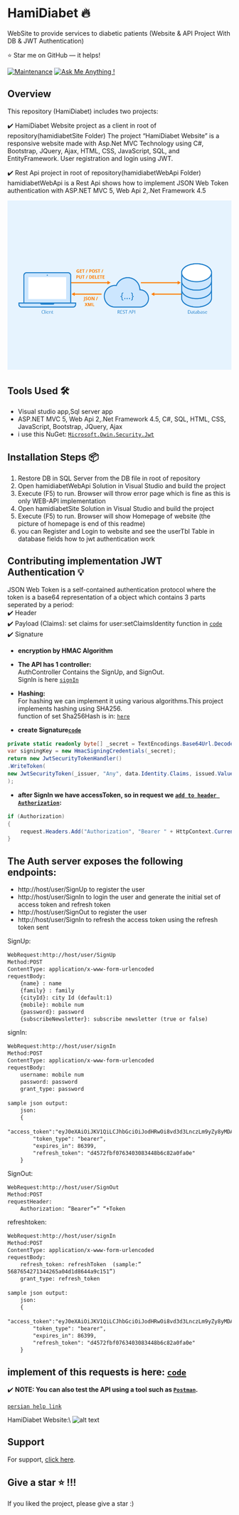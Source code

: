 # HamiDiabet 🔥
WebSite to provide services to diabetic patients (Website & API Project With DB & JWT Authentication)

:star: Star me on GitHub — it helps!

[![Maintenance](https://img.shields.io/badge/maintained-yes-green.svg)](https://github.com/SoheilaSadeghian/SoheilaSadeghian.github.io)
[![Ask Me Anything !](https://img.shields.io/badge/ask%20me-linkedin-1abc9c.svg)](https://www.linkedin.com/in/SoheilaSadeghian/)

## Overview
This repository (HamiDiabet) includes two projects:

✔️ HamiDiabet Website project as a client in root of repository(hamidiabetSite Folder)
    The project “HamiDiabet Website” is a responsive website made with Asp.Net MVC Technology using C#, Bootstrap, JQuery, Ajax, HTML, CSS, JavaScript, SQL, and EntityFramework.
    User registration and login using JWT.

✔️ Rest Api project in root of repository(hamidiabetWebApi Folder)
    hamidiabetWebApi is a Rest Api shows how to implement JSON Web Token authentication with ASP.NET MVC 5, Web Api 2,.Net Framework 4.5


![alt text](https://github.com/soheilasadeghian/HamiDiabet/blob/main/image/rest.png)


## Tools Used 🛠️
*  Visual studio app,Sql server app
*  ASP.NET MVC 5, Web Api 2,.Net Framework 4.5, C#, SQL, HTML, CSS, JavaScript, Bootstrap, JQuery, Ajax
*  i use this NuGet: [`Microsoft.Owin.Security.Jwt`](https://www.nuget.org/packages/Microsoft.Owin.Security.Jwt)

## Installation Steps 📦 
1. Restore DB in SQL Server from the DB file in root of repository <br/>
2. Open hamidiabetWebApi Solution in Visual Studio and build the project <br/>
3. Execute (F5) to run. Browser will throw error page which is fine as this is only WEB-API implementation <br/>
4. Open hamidiabetSite Solution in Visual Studio and build the project <br/>
3. Execute (F5) to run. Browser will show Homepage of website (the picture of homepage is end of this readme)<br/>
4. you can Register and Login to website and see the userTbl Table in database fields how to jwt authentication work

## Contributing implementation JWT Authentication 💡
JSON Web Token is a self-contained authentication protocol where the token is a base64 representation of a object which contains 3 parts seperated by a period:\
✔️ Header\
✔️ Payload (Claims): set claims for user:setClaimsIdentity function in [`code`](https://github.com/soheilasadeghian/HamiDiabet/blob/main/hamidiabetWebApi/testwebapi/SimpleAuthorizationServerProvider.cs)\
✔️ Signature 

- **encryption by HMAC Algorithm**

- **The API has 1 controller:**\
AuthController Contains the SignUp, and SignOut.\
SignIn is here [`signIn`](https://github.com/soheilasadeghian/HamiDiabet/blob/main/hamidiabetWebApi/testwebapi/App_Start/Startup.cs)<br>


- **Hashing:**\
For hashing we can implement it using various algorithms.This project implements hashing using SHA256.<br>
function of set Sha256Hash is in: [`here`](https://github.com/soheilasadeghian/HamiDiabet/blob/main/hamidiabetWebApi/testwebapi/SimpleRefreshTokenProvider.cs)


- **create Signature[`code`](https://github.com/soheilasadeghian/HamiDiabet/blob/main/hamidiabetWebApi/testwebapi/CustomJwtFormat.cs)**

```c#
private static readonly byte[] _secret = TextEncodings.Base64Url.Decode("QkU0QUMwNUNBODEyRDlGNTY0QTc3RUQ1MkE1NTY4RTQ4QzlDMDA3MTE1QTE2NEYyRUFFM0QzRjQzREQzNDVFMA==");
var signingKey = new HmacSigningCredentials(_secret);
return new JwtSecurityTokenHandler()
.WriteToken(
new JwtSecurityToken(_issuer, "Any", data.Identity.Claims, issued.Value.UtcDateTime, expires.Value.UtcDateTime, signingKey)
);
```

- **after SignIn we have accessToken, so in request we [`add to header Authorization`](https://github.com/soheilasadeghian/HamiDiabet/blob/main/hamidiabetSite/HamiDiabet/ClassCollection/WebService.cs):**

```c#
if (Authorization)
{
    request.Headers.Add("Authorization", "Bearer " + HttpContext.Current.Session["access_token"]);
}
```

## The Auth server exposes the following endpoints:
- http://host/user/SignUp to register the user
- http://host/user/SignIn to login the user and generate the initial set of access token and refresh token
- http://host/user/SignOut to register the user
- http://host/user/SignIn to refresh the access token using the refresh token sent


SignUp:

```SignUp Help:
WebRequest:http://host/user/SignUp
Method:POST
ContentType: application/x-www-form-urlencoded
requestBody:
    {name} : name
	{family} : family
	{cityId}: city Id (default:1)
	{mobile}: mobile num
	{password}: password
	{subscribeNewsletter}: subscribe newsletter (true or false)
```
signIn:

```signIn Help:
WebRequest:http://host/user/signIn
Method:POST
ContentType: application/x-www-form-urlencoded
requestBody:
	username: mobile num
	password: password
	grant_type: password

sample json output:
    json: 
    {
        "access_token":"eyJ0eXAiOiJKV1QiLCJhbGciOiJodHRwOi8vd3d3LnczLm9yZy8yMDAxLzA0L3htbGRza",
        "token_type": "bearer",
        "expires_in": 86399,
        "refresh_token": "d4572fbf0763403083448b6c82a0fa0e"
    }
```
SignOut:

```signOut Help:
WebRequest:http://host/user/SignOut
Method:POST
requestHeader:
	Authorization: “Bearer”+” “+Token
```
refreshtoken:

```refreshToken Help:
WebRequest:http://host/user/signIn
Method:POST
ContentType: application/x-www-form-urlencoded
requestBody:
	refresh_token: refreshToken  (sample:” 5687654271344265a04d1d8644a9c151”)
	grant_type: refresh_token

sample json output:
    json: 
    {
        "access_token":"eyJ0eXAiOiJKV1QiLCJhbGciOiJodHRwOi8vd3d3LnczLm9yZy8yMDAxLzA0L3htbGRza",
        "token_type": "bearer",
        "expires_in": 86399,
        "refresh_token": "d4572fbf0763403083448b6c82a0fa0e"
    }
```

## implement of this requests is here: [`code`](https://github.com/soheilasadeghian/HamiDiabet/blob/main/hamidiabetSite/HamiDiabet/ClassCollection/User.cs)<br>
 
✔️ __NOTE: You can also test the API using a tool such as [`Postman`](https://www.getpostman.com/).__

[`persian help link`](https://zerotohero.ir/%D8%AF%D8%B3%D8%AA%D9%87%E2%80%8C%D8%A8%D9%86%D8%AF%DB%8C-%D9%86%D8%B4%D8%AF%D9%87/%D8%A7%D8%AD%D8%B2%D8%A7%D8%B1-%D9%87%D9%88%DB%8C%D8%AA-%D8%AA%D9%88%D8%B3%D8%B7-jwt/)

HamiDiabet Website:\\
![alt text](https://github.com/soheilasadeghian/HamiDiabet/blob/main/image/screenshot_hamidiabet.png?raw=true)


## Support
For support, [click here](https://github.com/soheilasadeghian).

## Give a star ⭐️ !!!
If you liked the project, please give a star :)



